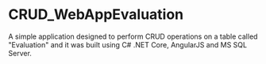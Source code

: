 # CRUD_WebAppEvaluation
A simple application designed to perform CRUD operations on a table called "Evaluation" and it was built using C# .NET Core, AngularJS and MS SQL Server.